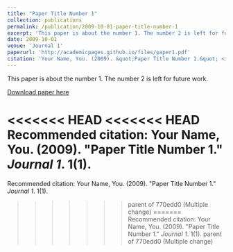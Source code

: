 ```yaml
---
title: "Paper Title Number 1"
collection: publications
permalink: /publication/2009-10-01-paper-title-number-1
excerpt: 'This paper is about the number 1. The number 2 is left for future work.'
date: 2009-10-01
venue: 'Journal 1'
paperurl: 'http://academicpages.github.io/files/paper1.pdf'
citation: 'Your Name, You. (2009). &quot;Paper Title Number 1.&quot; <i>Journal 1</i>. 1(1).'
---
```

This paper is about the number 1. The number 2 is left for future work.

[Download paper here](http://academicpages.github.io/files/paper1.pdf)

<<<<<<< HEAD
<<<<<<< HEAD
Recommended citation: Your Name, You. (2009). "Paper Title Number 1." <i>Journal 1</i>. 1(1).
=======
Recommended citation: Your Name, You. (2009). "Paper Title Number 1." <i>Journal 1</i>. 1(1).
>>>>>>> parent of 770edd0 (Multiple change)
=======
Recommended citation: Your Name, You. (2009). "Paper Title Number 1." <i>Journal 1</i>. 1(1).
>>>>>>> parent of 770edd0 (Multiple change)
